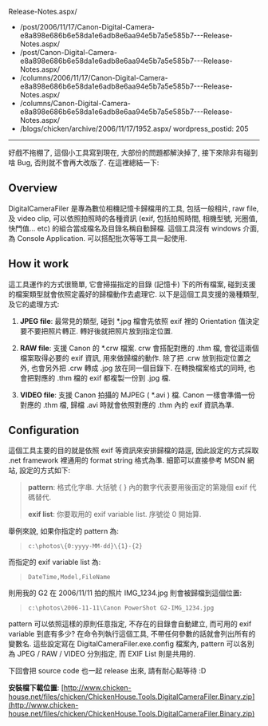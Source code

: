 Release-Notes.aspx/
  - /post/2006/11/17/Canon-Digital-Camera-e8a898e686b6e58da1e6adb8e6aa94e5b7a5e585b7---Release-Notes.aspx/
  - /post/Canon-Digital-Camera-e8a898e686b6e58da1e6adb8e6aa94e5b7a5e585b7---Release-Notes.aspx/
  - /columns/2006/11/17/Canon-Digital-Camera-e8a898e686b6e58da1e6adb8e6aa94e5b7a5e585b7---Release-Notes.aspx/
  - /columns/Canon-Digital-Camera-e8a898e686b6e58da1e6adb8e6aa94e5b7a5e585b7---Release-Notes.aspx/
  - /blogs/chicken/archive/2006/11/17/1952.aspx/
wordpress_postid: 205
---

好戲不拖棚了, 這個小工具寫到現在, 大部份的問題都解決掉了, 接下來除非有碰到啥 Bug, 否則就不會再大改版了. 在這裡總結一下:

## Overview

DigitalCameraFiler 是專為數位相機記憶卡歸檔用的工具, 包括一般相片, raw file, 及 video clip, 可以依照拍照時的各種資訊 (exif, 包括拍照時間, 相機型號, 光圈值, 快門值... etc) 的組合當成檔名及目錄名稱自動歸檔. 這個工具沒有 windows 介面, 為 Console Application. 可以搭配批次等等工具一起使用.

## How it work

這工具運作的方式很簡單, 它會掃描指定的目錄 (記憶卡) 下的所有檔案, 碰到支援的檔案類型就會依照定義好的歸檔動作去處理它. 以下是這個工具支援的幾種類型, 及它的處理方式:

1. **JPEG file**: 最常見的類型, 碰到 *.jpg 檔會先依照 exif 裡的 Orientation 值決定要不要把照片轉正. 轉好後就把照片放到指定位置.

2. **RAW file**: 支援 Canon 的 *.crw 檔案. crw 會搭配對應的 .thm 檔, 會從這兩個檔案取得必要的 exif 資訊, 用來做歸檔的動作. 除了把 .crw 放到指定位置之外, 也會另外把 .crw 轉成 .jpg 放在同一個目錄下. 在轉換檔案格式的同時, 也會把對應的 .thm 檔的 exif 都複製一份到 .jpg 檔.

3. **VIDEO file**: 支援 Canon 拍攝的 MJPEG ( *.avi ) 檔. Canon 一樣會準備一份對應的 .thm 檔, 歸檔 .avi 時就會依照對應的 .thm 內的 exif 資訊為準.

## Configuration

這個工具主要的目的就是依照 exif 等資訊來安排歸檔的路逕, 因此設定的方式採取 .net framework 裡通用的 format string 格式為準. 細節可以直接參考 MSDN 網站, 設定的方式如下:

> **pattern**: 格式化字串. 大括號 { } 內的數字代表要用後面定的第幾個 exif 代碼替代.
>
> **exif list**: 你要取用的 exif variable list. 序號從 0 開始算.

舉例來說, 如果你指定的 pattern 為:

> `c:\photos\{0:yyyy-MM-dd}\{1}-{2}`

而指定的 exif variable list 為:

> `DateTime,Model,FileName`

則用我的 G2 在 2006/11/11 拍的照片 IMG_1234.jpg 則會被歸檔到這個位置:

> `c:\photos\2006-11-11\Canon PowerShot G2-IMG_1234.jpg`

pattern 可以依照這樣的原則任意指定, 不存在的目錄會自動建立, 而可用的 exif variable 到底有多少? 在命令列執行這個工具, 不帶任何參數的話就會列出所有的變數名. 這些設定寫在 DigitalCameraFiler.exe.config 檔案內, pattern 可以各別為 JPEG / RAW / VIDEO 分別指定, 而 EXIF List 則是共用的.

下回會把 source code 也一起 release 出來, 請有耐心點等待 :D

**安裝檔下載位置**: [http://www.chicken-house.net/files/chicken/ChickenHouse.Tools.DigitalCameraFiler.Binary.zip](http://www.chicken-house.net/files/chicken/ChickenHouse.Tools.DigitalCameraFiler.Binary.zip)